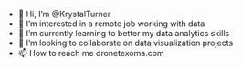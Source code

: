 - 👋 Hi, I’m @KrystalTurner
- 👀 I’m interested in a remote job working with data
- 🌱 I’m currently learning to better my data analytics skills
- 💞️ I’m looking to collaborate on data visualization projects
- 📫 How to reach me dronetexoma.com

<!---
KrystalTurner/KrystalTurner is a ✨ special ✨ repository because its `README.md` (this file) appears on your GitHub profile.
You can click the Preview link to take a look at your changes.
--->
